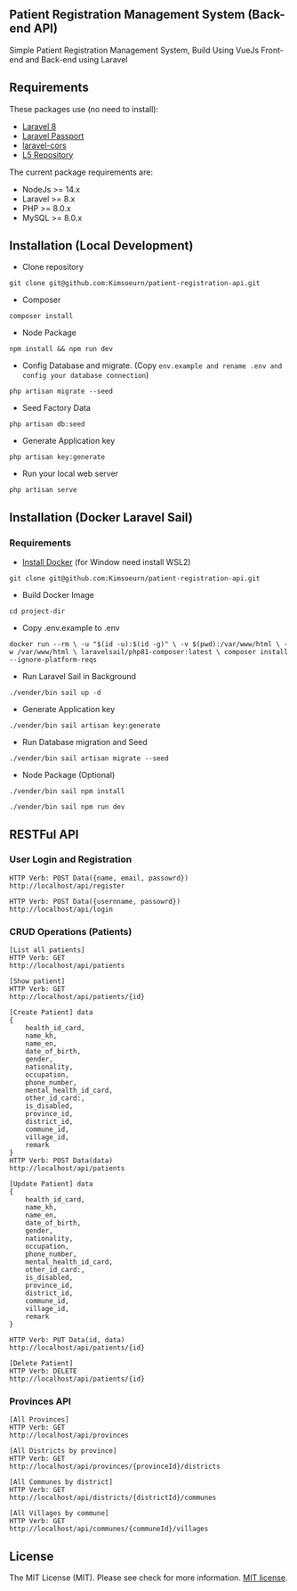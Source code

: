 ## Patient Registration Management System (Back-end API)

Simple Patient Registration Management System, Build Using VueJs Front-end and Back-end using Laravel

## Requirements

These packages use (no need to install):
* [Laravel 8](http://laravel.com/)
* [Laravel Passport]()
* [laravel-cors]()
* [L5 Repository]()

The current package requirements are:
- NodeJs >= 14.x
- Laravel >= 8.x
- PHP >= 8.0.x
- MySQL >= 8.0.x

## Installation (Local Development)
- Clone repository

``
git clone git@github.com:Kimsoeurn/patient-registration-api.git
``
- Composer

``
composer install
``

- Node Package

``
npm install && npm run dev
``

- Config Database and migrate. (Copy ``env.example and rename .env and config your database connection``)

``
php artisan migrate --seed
``
- Seed Factory Data

``
php artisan db:seed
``

- Generate Application key

``
php artisan key:generate
``

- Run your local web server

``
php artisan serve
``

## Installation (Docker Laravel Sail)
### Requirements
- [Install Docker](https://www.docker.com/) (for Window need install WSL2)

``
git clone git@github.com:Kimsoeurn/patient-registration-api.git
``
- Build Docker Image

``
cd project-dir
``
- Copy .env.example to .env

``
docker run --rm \
-u "$(id -u):$(id -g)" \
-v $(pwd):/var/www/html \
-w /var/www/html \
laravelsail/php81-composer:latest \
composer install --ignore-platform-reqs
``

- Run Laravel Sail in Background

``
./vender/bin sail up -d
``

- Generate Application key

``
./vender/bin sail artisan key:generate
``

- Run Database migration and Seed

``
./vender/bin sail artisan migrate --seed
``

- Node Package (Optional)

``
./vender/bin sail npm install
``

``
./vender/bin sail npm run dev
``

## RESTFul API
### User Login and Registration
    HTTP Verb: POST Data({name, email, passowrd})
    http://localhost/api/register

    HTTP Verb: POST Data({usernname, passowrd})
    http://localhost/api/login

### CRUD Operations (Patients)
    [List all patients]
    HTTP Verb: GET
    http://localhost/api/patients

    [Show patient]
    HTTP Verb: GET
    http://localhost/api/patients/{id}

    [Create Patient] data
    {
        health_id_card, 
        name_kh, 
        name_en, 
        date_of_birth, 
        gender, 
        nationality, 
        occupation, 
        phone_number, 
        mental_health_id_card, 
        other_id_card:, 
        is_disabled, 
        province_id,
        district_id,
        commune_id, 
        village_id,
        remark
    }
    HTTP Verb: POST Data(data)
    http://localhost/api/patients

    [Update Patient] data
    {
        health_id_card, 
        name_kh, 
        name_en, 
        date_of_birth, 
        gender, 
        nationality, 
        occupation, 
        phone_number, 
        mental_health_id_card, 
        other_id_card:, 
        is_disabled, 
        province_id,
        district_id,
        commune_id, 
        village_id,
        remark
    }

    HTTP Verb: PUT Data(id, data)
    http://localhost/api/patients/{id}

    [Delete Patient]
    HTTP Verb: DELETE
    http://localhost/api/patients/{id}

### Provinces API
    [All Provinces]
    HTTP Verb: GET
    http://localhost/api/provinces

    [All Districts by province]
    HTTP Verb: GET
    http://localhost/api/provinces/{provinceId}/districts

    [All Communes by district]
    HTTP Verb: GET
    http://localhost/api/districts/{districtId}/communes

    [All Villages by commune]
    HTTP Verb: GET
    http://localhost/api/communes/{communeId}/villages
    
## License

The MIT License (MIT). Please see check for more information. [MIT license](https://opensource.org/licenses/MIT).
